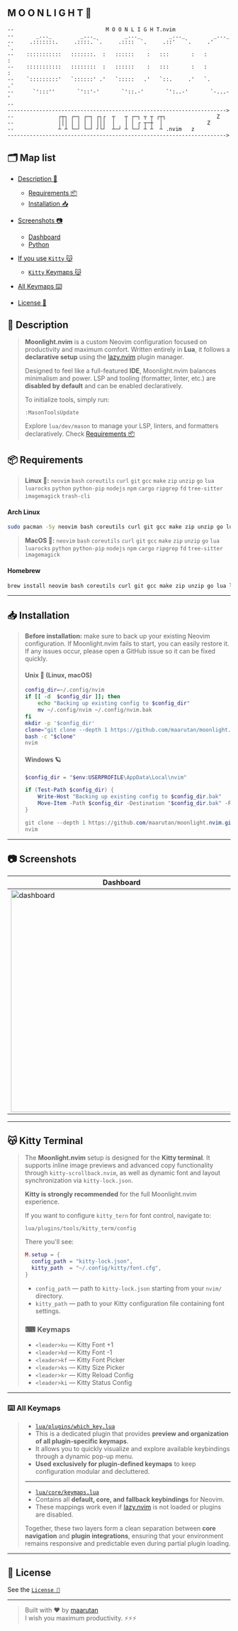 ## M O O N L I G H T 🌙

```text
--                             M O O N L I G H T.nvim
--       _..._         _..._         _..._         _..._         _..._
--     .:::::::.     .::::. `.     .::::  `.     .::'   `.     .'     `.
--    :::::::::::   :::::::.  :   ::::::    :   :::       :   :         :
--    :::::::::::   ::::::::  :   ::::::    :   :::       :   :         :
--    `:::::::::'   `::::::' .'   `:::::   .'   `::.     .'   `.       .'
--      `':::''       `'::'-'       `'::.-'       `':..-'       `-...-'
--
--------------------------------------------------------------------->
--              ┌┬┐ ┌─┐ ┌─┐ ┌┐┌  ┬   ┬ ┌─┐ ┬ ┬ ┌┬┐                Z
--              │││ │ │ │ │ │││  │   │ │ ┌ ┬─┼  │              Z
--              ┴ ┴ └─┘ └─┘ ┘└┘  ┴─┘ ┴ └─┘ ┴ ┴  ┴ .nvim   z
--------------------------------------------------------------------->
```

## 🗂 Map list

- [Description 📝](#-description)
  - [Requirements 📦](#-requirements)
  - [Installation 📥](#-installation)

- [Screenshots 📷](#-screenshots)
  - [Dashboard](#-screenshots-dashboard)
  - [Python](#-screenshots-python)

- [If you use `Kitty` 😽](#-kitty-terminal)
  - [`Kitty` Keymaps 😽](#-keymaps)

- [All Keymaps ⌨️](#%EF%B8%8F-all-keymaps)
- [License 🔑](#-license)

## 📝 Description

> **Moonlight.nvim** is a custom Neovim configuration focused on productivity and maximum comfort.
> Written entirely in **Lua**, it follows a **declarative setup** using the [lazy.nvim](https://github.com/folke/lazy.nvim) plugin manager.
>
> Designed to feel like a full-featured **IDE**, Moonlight.nvim balances minimalism and power.
> LSP and tooling (formatter, linter, etc.) are **disabled by default** and can be enabled declaratively.
>
> To initialize tools, simply run:
>
> ```vim
> :MasonToolsUpdate
> ```
>
> Explore `lua/dev/mason` to manage your LSP, linters, and formatters declaratively.
> Check [Requirements 📦](#-requirements)

## 📦 Requirements

> **Linux 🐧:**
> `neovim` `bash` `coreutils` `curl` `git` `gcc` `make` `zip` `unzip` `go` `lua` `luarocks` `python` `python-pip` `nodejs` `npm` `cargo` `ripgrep` `fd` `tree-sitter` `imagemagick` `trash-cli`

#### Arch Linux

```bash
sudo pacman -Sy neovim bash coreutils curl git gcc make zip unzip go lua luarocks python python-pip nodejs npm cargo ripgrep fd tree-sitter imagemagick trash-cli
```

> **MacOS 🍎:**
> `neovim` `bash` `coreutils` `curl` `git` `gcc` `make` `zip` `unzip` `go` `lua` `luarocks` `python` `python-pip` `nodejs` `npm` `cargo` `ripgrep` `fd` `tree-sitter` `imagemagick`

#### Homebrew

```zsh
brew install neovim bash coreutils curl git gcc make zip unzip go lua luarocks python node rust ripgrep fd tree-sitter-cli imagemagick
```

---

## 📥 Installation

> **Before installation:** make sure to back up your existing Neovim configuration. If Moonlight.nvim fails to start, you can easily restore it. If any issues occur, please open a GitHub issue so it can be fixed quickly.
>
> #### Unix 📏 (Linux, macOS)
>
> ```zsh
> config_dir=~/.config/nvim
> if [[ -d  $config_dir ]]; then
>     echo "Backing up existing config to $config_dir"
>     mv ~/.config/nvim ~/.config/nvim.bak
> fi
> mkdir -p '$config_dir'
> clone="git clone --depth 1 https://github.com/maarutan/moonlight.nvim.git '$config_dir'"
> bash -c "$clone"
> nvim
> ```
>
> #### Windows 🪐
>
> ```powershell
> $config_dir = "$env:USERPROFILE\AppData\Local\nvim"
>
> if (Test-Path $config_dir) {
>     Write-Host "Backing up existing config to $config_dir.bak"
>     Move-Item -Path $config_dir -Destination "$config_dir.bak" -Force
> }
>
> git clone --depth 1 https://github.com/maarutan/moonlight.nvim.git $config_dir
> nvim
> ```

---

## 📷 Screenshots

| Dashboard                                                                                                                 | Python                                                                                                                 |
| ------------------------------------------------------------------------------------------------------------------------- | ---------------------------------------------------------------------------------------------------------------------- |
| <img width="500" alt="dashboard" src="https://github.com/user-attachments/assets/4888458f-91f0-47b5-9455-02627d9d9d4c" /> | <img width="500" alt="python" src="https://github.com/user-attachments/assets/e4eeee6f-c12f-46c4-bdbd-33baab7b7556" /> |

---

## 😽 Kitty Terminal

> The **Moonlight.nvim** setup is designed for the **Kitty terminal**. It supports inline image previews and advanced copy functionality through `kitty-scrollback.nvim`, as well as dynamic font and layout synchronization via `kitty-lock.json`.
>
> **Kitty is strongly recommended** for the full Moonlight.nvim experience.
>
> If you want to configure `kitty_tern` for font control, navigate to:
>
> `lua/plugins/tools/kitty_term/config`
>
> There you'll see:
>
> ```lua
> M.setup = {
>   config_path = "kitty-lock.json",
>   kitty_path  = "~/.config/kitty/font.cfg",
> }
> ```
>
> - `config_path` — path to `kitty-lock.json` starting from your `nvim/` directory.
> - `kitty_path` — path to your Kitty configuration file containing font settings.
>
> ### ⌨ Keymaps
>
> - `<leader>ku` — Kitty Font +1
> - `<leader>kd` — Kitty Font -1
> - `<leader>kf` — Kitty Font Picker
> - `<leader>ks` — Kitty Size Picker
> - `<leader>kr` — Kitty Reload Config
> - `<leader>ki` — Kitty Status Config

---

### ⌨️ All Keymaps

> - [`lua/plugins/which_key.lua`](./lua/plugins/which_key.lua)
> - This is a dedicated plugin that provides **preview and organization of all plugin-specific keymaps**.
> - It allows you to quickly visualize and explore available keybindings through a dynamic pop-up menu.
> - **Used exclusively for plugin-defined keymaps** to keep configuration modular and decluttered.
>
> ---
>
> - [`lua/core/keymaps.lua`](./lua/core/keymaps.lua)
> - Contains all **default, core, and fallback keybindings** for Neovim.
> - These mappings work even if [lazy.nvim](https://github.com/folke/lazy.nvim) is not loaded or plugins are disabled.
>
> Together, these two layers form a clean separation between **core navigation** and **plugin integrations**, ensuring that your environment remains responsive and predictable even during partial plugin loading.

---

## 📝 License

See the [`License 🔑`](./license)

---

> Built with ❤️ by [maarutan](https://github.com/maarutan) <br/>
> I wish you maximum productivity. ⚡⚡⚡
